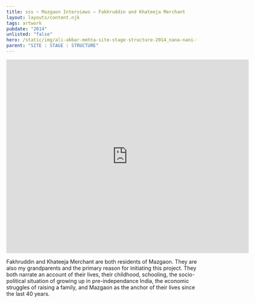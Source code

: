 ```yaml
---
title: sss ~ Mazgaon Interviews – Fakhruddin and Khateeja Merchant
layout: layouts/content.njk
tags: artwork
pubdate: "2014"
unlisted: "false"
hero: /static/img/ali-akbar-mehta-site-stage-structure-2014_nana-nani-film-still-01.png
parent: "SITE : STAGE : STRUCTURE"
---
```

<iframe src="https://player.vimeo.com/video/293507323" width="640"
height="512" frameborder="0" webkitallowfullscreen mozallowfullscreen
allowfullscreen></iframe>

Fakhruddin and Khateeja Merchant are both residents of Mazgaon. They are also my grandparents and the primary reason for initiating this project. They both narrate an account of their lives, their childhood, schooling, the socio-political situation of growing up in pre-independance India, the economic struggles of raising a family, and Mazgaon as the anchor of their lives since the last 40 years.
